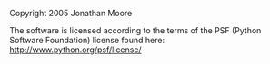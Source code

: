 Copyright 2005 Jonathan Moore

The software is licensed according to the terms of the PSF (Python Software Foundation) license found here: http://www.python.org/psf/license/